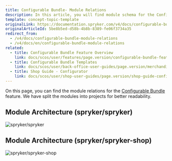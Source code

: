 ```yaml
---
title: Configurable Bundle- Module Relations
description: In this article, you will find module schema for the Configurable Bundle feature in the Spryker OS.
template: concept-topic-template
originalLink: https://documentation.spryker.com/v4/docs/configurable-bundle-module-relations
originalArticleId: 5be8b5ed-d58b-4b8b-8389-fe06f3734a35
redirect_from:
  - /v4/docs/configurable-bundle-module-relations
  - /v4/docs/en/configurable-bundle-module-relations
related:
  - title: Configurable Bundle Feature Overview
    link: docs/scos/user/features/page.version/configurable-bundle-feature-overview.html
  - title: Configurable Bundle Templates
    link: docs/scos/user/back-office-user-guides/page.version/merchandising/configurable-bundle-templates/configurable-bundle-templates.html
  - title: Shop Guide - Configurator
    link: docs/scos/user/shop-user-guides/page.version/shop-guide-configurator/shop-guide-configurator.html
---
```


On this page, you can find the module relations for the [Configurable Bundle](/docs/scos/user/features/{{page.version}}/configurable-bundle-feature-overview.html) feature. We have split the modules into projects for better readability.

## Module Architecture (spryker/spryker)
![spryker/spryker](https://confluence-connect.gliffy.net/embed/image/12083b7a-4a09-4bc2-922c-e55d8382f542.png?utm_medium=live&utm_source=custom) 

## Module Architecture (spryker/spryker-shop)
![spryker/spryker-shop](https://confluence-connect.gliffy.net/embed/image/681b72ec-5381-4e69-893d-52f90ce0b250.png?utm_medium=live&utm_source=custom) 

